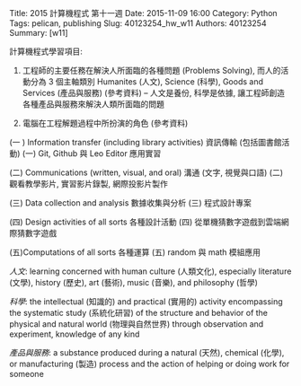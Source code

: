 Title: 2015 計算機程式 第十一週
Date: 2015-11-09 16:00
Category: Python
Tags: pelican, publishing
Slug: 40123254_hw_w11
Authors: 40123254
Summary:  [w11] 




 計算機程式學習項目:

1. 工程師的主要任務在解決人所面臨的各種問題 (Problems Solving), 而人的活動分為 3 個主軸類別 Humanites (人文), Science (科學), Goods and Services (產品與服務) (參考資料) – 人文是養份, 科學是依據, 讓工程師創造各種產品與服務來解決人類所面臨的問題

2. 電腦在工程解題過程中所扮演的角色 (參考資料)


(一 ) Information transfer (including library activities) 資訊傳輸 (包括圖書館活動) (一) Git, Github 與 Leo Editor 應用實習

(二) Communications (written, visual, and oral) 溝通 (文字, 視覺與口語) (二) 觀看教學影片, 實習影片錄製, 網際投影片製作

(三) Data collection and analysis 數據收集與分析 (三)  程式設計專案

(四) Design activities of all sorts 各種設計活動 (四) 從單機猜數字遊戲到雲端網際猜數字遊戲

(五)Computations of all sorts 各種運算 (五) random 與 math 模組應用


*人文*: learning concerned with human culture (人類文化), especially literature (文學), history (歷史), art (藝術), music (音樂), and philosophy (哲學)

*科學*: the intellectual (知識的) and practical (實用的) activity encompassing the systematic study (系統化研習) of the structure and behavior of the physical and natural world (物理與自然世界) through observation and experiment, knowledge of any kind

*產品與服務*: a substance produced during a natural (天然), chemical (化學), or manufacturing (製造) process and the action of helping or doing work for someone 



